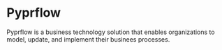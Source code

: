# Pyprflow

Pyprflow is a business technology solution that enables organizations to model, update, and implement
their businees processes.